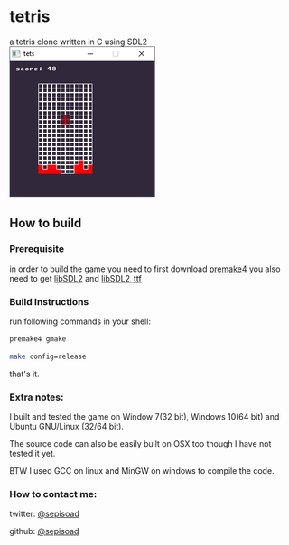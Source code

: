 # tetris
a tetris clone written in C using SDL2
![alt text](screenshot1.png "in game screenshot")

## How to build

### Prerequisite
in order to build the game you need to first download [premake4](https://premake.github.io/download.html#v4)
you also need to get [libSDL2](https://www.libsdl.org/) and [libSDL2_ttf](https://www.libsdl.org/projects/SDL_ttf/)

### Build Instructions
run following commands in your shell:
```bash
premake4 gmake
```
```bash
make config=release
```
that's it.

### Extra notes:
I built and tested the game on Window 7(32 bit), Windows 10(64 bit) and Ubuntu GNU/Linux (32/64 bit).

The source code can also be easily built on OSX too though I have not tested it yet. 

BTW I used GCC on linux and MinGW on windows to compile the code.


### How to contact me:

twitter: [@sepisoad](https://twitter.com/sepisoad)

github: [@sepisoad](https://github.com/sepisoad)